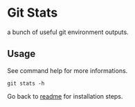 # Git Stats

a bunch of useful git environment outputs.

## Usage
See command help for more informations.
```
git stats -h
```

Go back to [readme](../README.md) for installation steps.
